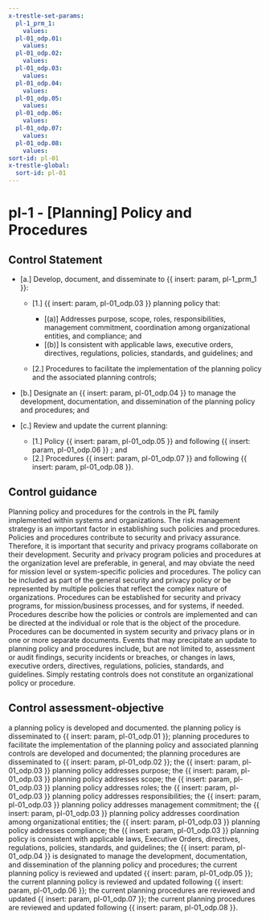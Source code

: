 ```yaml
---
x-trestle-set-params:
  pl-1_prm_1:
    values:
  pl-01_odp.01:
    values:
  pl-01_odp.02:
    values:
  pl-01_odp.03:
    values:
  pl-01_odp.04:
    values:
  pl-01_odp.05:
    values:
  pl-01_odp.06:
    values:
  pl-01_odp.07:
    values:
  pl-01_odp.08:
    values:
sort-id: pl-01
x-trestle-global:
  sort-id: pl-01
---
```


# pl-1 - \[Planning\] Policy and Procedures

## Control Statement

- \[a.\] Develop, document, and disseminate to {{ insert: param, pl-1_prm_1 }}:

  - \[1.\] {{ insert: param, pl-01_odp.03 }} planning policy that:

    - \[(a)\] Addresses purpose, scope, roles, responsibilities, management commitment, coordination among organizational entities, and compliance; and
    - \[(b)\] Is consistent with applicable laws, executive orders, directives, regulations, policies, standards, and guidelines; and

  - \[2.\] Procedures to facilitate the implementation of the planning policy and the associated planning controls;

- \[b.\] Designate an {{ insert: param, pl-01_odp.04 }} to manage the development, documentation, and dissemination of the planning policy and procedures; and

- \[c.\] Review and update the current planning:

  - \[1.\] Policy {{ insert: param, pl-01_odp.05 }} and following {{ insert: param, pl-01_odp.06 }} ; and
  - \[2.\] Procedures {{ insert: param, pl-01_odp.07 }} and following {{ insert: param, pl-01_odp.08 }}.

## Control guidance

Planning policy and procedures for the controls in the PL family implemented within systems and organizations. The risk management strategy is an important factor in establishing such policies and procedures. Policies and procedures contribute to security and privacy assurance. Therefore, it is important that security and privacy programs collaborate on their development. Security and privacy program policies and procedures at the organization level are preferable, in general, and may obviate the need for mission level or system-specific policies and procedures. The policy can be included as part of the general security and privacy policy or be represented by multiple policies that reflect the complex nature of organizations. Procedures can be established for security and privacy programs, for mission/business processes, and for systems, if needed. Procedures describe how the policies or controls are implemented and can be directed at the individual or role that is the object of the procedure. Procedures can be documented in system security and privacy plans or in one or more separate documents. Events that may precipitate an update to planning policy and procedures include, but are not limited to, assessment or audit findings, security incidents or breaches, or changes in laws, executive orders, directives, regulations, policies, standards, and guidelines. Simply restating controls does not constitute an organizational policy or procedure.

## Control assessment-objective

a planning policy is developed and documented.
the planning policy is disseminated to {{ insert: param, pl-01_odp.01 }};
planning procedures to facilitate the implementation of the planning policy and associated planning controls are developed and documented;
the planning procedures are disseminated to {{ insert: param, pl-01_odp.02 }};
the {{ insert: param, pl-01_odp.03 }} planning policy addresses purpose;
the {{ insert: param, pl-01_odp.03 }} planning policy addresses scope;
the {{ insert: param, pl-01_odp.03 }} planning policy addresses roles;
the {{ insert: param, pl-01_odp.03 }} planning policy addresses responsibilities;
the {{ insert: param, pl-01_odp.03 }} planning policy addresses management commitment;
the {{ insert: param, pl-01_odp.03 }} planning policy addresses coordination among organizational entities;
the {{ insert: param, pl-01_odp.03 }} planning policy addresses compliance;
the {{ insert: param, pl-01_odp.03 }} planning policy is consistent with applicable laws, Executive Orders, directives, regulations, policies, standards, and guidelines;
the {{ insert: param, pl-01_odp.04 }} is designated to manage the development, documentation, and dissemination of the planning policy and procedures;
the current planning policy is reviewed and updated {{ insert: param, pl-01_odp.05 }};
the current planning policy is reviewed and updated following {{ insert: param, pl-01_odp.06 }};
the current planning procedures are reviewed and updated {{ insert: param, pl-01_odp.07 }};
the current planning procedures are reviewed and updated following {{ insert: param, pl-01_odp.08 }}.
